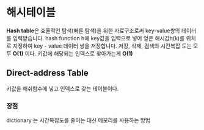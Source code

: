 # 해시테이블

**Hash table**은 효율적인 탐색(빠른 탐색)을 위한 자료구조로써 key-value쌍의 데이터를 입력받습니다.
hash function h에 key값을 입력으로 넣어 얻은 해시값h(k)를 위치로 지정하여 key - value 데이터 쌍을 저장합니다.
저장, 삭제, 검색의 시간복잡 도는 모두 **O(1)** 이다.
키값에 해당되는 인덱스로 찾아가는게 **O(1)**

## Direct-address Table

키값을 해쉬함수에 넣고 인덱스로 갖는 테이블이다.

### 장점

dictionary 는 시간복잡도를 줄이는 대신 메모리를 사용하는 방법
